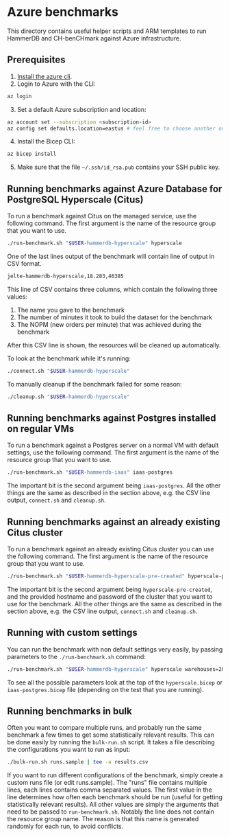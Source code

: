 # Azure benchmarks

This directory contains useful helper scripts and ARM templates to run
HammerDB and CH-benCHmark against Azure infrastructure.

## Prerequisites

1. [Install the azure
   cli](https://docs.microsoft.com/en-us/cli/azure/install-azure-cli).
2. Login to Azure with the CLI:
```bash
az login
```
3. Set a default Azure subscription and location:
```bash
az account set --subscription <subscription-id>
az config set defaults.location=eastus # feel free to choose another one
```
4. Install the Bicep CLI:
```bash
az bicep install
```
5. Make sure that the file `~/.ssh/id_rsa.pub` contains your SSH public key.

## Running benchmarks against Azure Database for PostgreSQL Hyperscale (Citus)

To run a benchmark against Citus on the managed service, use the following
command. The first argument is the name of the resource group that you want to
use.
```bash
./run-benchmark.sh "$USER-hammerdb-hyperscale" hyperscale
```

One of the last lines output of the benchmark will contain line of output in
CSV format.
```bash
jelte-hammerdb-hyperscale,18.283,46385
```

This line of CSV contains three columns, which contain the following three
values:
1. The name you gave to the benchmark
2. The number of minutes it took to build the dataset for the benchmark
3. The NOPM (new orders per minute) that was achieved during the benchmark

After this CSV line is shown, the resources will be cleaned up automatically.

To look at the benchmark while it's running:
```bash
./connect.sh "$USER-hammerdb-hyperscale"
```

To manually cleanup if the benchmark failed for some reason:
```bash
./cleanup.sh "$USER-hammerdb-hyperscale"
```

## Running benchmarks against Postgres installed on regular VMs

To run a benchmark against a Postgres server on a normal VM with default
settings, use the following command. The first argument is the name of the
resource group that you want to use.
```bash
./run-benchmark.sh "$USER-hammerdb-iaas" iaas-postgres
```

The important bit is the second argument being `iaas-postgres`. All the other
things are the same as described in the section above, e.g. the CSV line output,
`connect.sh` and `cleanup.sh`.

## Running benchmarks against an already existing Citus cluster

To run a benchmark against an already existing Citus cluster you can use the
following command. The first argument is the name of the resource group that you
want to use.
```bash
./run-benchmark.sh "$USER-hammerdb-hyperscale-pre-created" hyperscale-pre-created pgHost=postgres.myhostname.com pgAdminPassword=myPostgresUserPassword
```

The important bit is the second argument being `hyperscale-pre-created`, and the
provided hostname and password of the cluster that you want to use for the
benchmark. All the other things are the same as described in the section above,
e.g. the CSV line output, `connect.sh` and `cleanup.sh`.

## Running with custom settings

You can run the benchmark with non default settings very easily, by passing
parameters to the `./run-benchmark.sh` command:
```bash
./run-benchmark.sh "$USER-hammerdb-hyperscale" hyperscale warehouses=2000 runVirtualUsers=500 workers=16
```

To see all the possible parameters look at the top of the `hyperscale.bicep` or
`iaas-postgres.bicep` file (depending on the test that you are running).

## Running benchmarks in bulk

Often you want to compare multiple runs, and probably run the same benchmark a
few times to get some statistically relevant results. This can be done easily by
running the `bulk-run.sh` script. It takes a file describing the configurations
you want to run as input:

```bash
./bulk-run.sh runs.sample | tee -a results.csv
```

If you want to run different configurations of the benchmark, simply create a
custom runs file (or edit runs.sample). The "runs" file contains multiple lines,
each lines contains comma separated values. The first value in the line
determines how often each benchmark should be run (useful for getting
statistically relevant results). All other values are simply the arguments that
need to be passed to `run-benchmark.sh`. Notably the line does not contain the
resource group name. The reason is that this name is generated randomly for each
run, to avoid conflicts.
